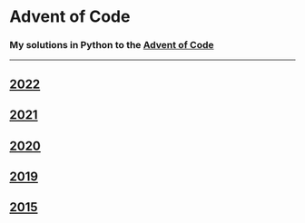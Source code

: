 # Advent of Code

### My solutions in Python to the [Advent of Code](https://adventofcode.com/)

---

## [2022](https://github.com/dylanbuchi/aoc/tree/main/2022)

## [2021](https://github.com/dylanbuchi/aoc/tree/main/2021)

## [2020](https://github.com/dylanbuchi/aoc/tree/main/2020)

## [2019](https://github.com/dylanbuchi/aoc/tree/main/2019)

## [2015](https://github.com/dylanbuchi/aoc/tree/main/2015)
